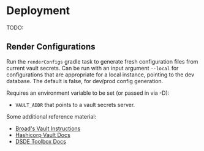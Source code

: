 # Deployment

TODO:

## Render Configurations

Run the `renderConfigs` gradle task to generate fresh configuration files from 
current vault secrets. Can be run with an input argument `--local` for
configurations that are appropriate for a local instance, pointing to the dev 
database. The default is false, for dev/prod config generation.

Requires an environment variable to be set (or passed in via -D): 
* `VAULT_ADDR` that points to a vault secrets server.

Some additional reference material: 
* [Broad's Vault Instructions](https://broadinstitute.atlassian.net/wiki/spaces/DO/pages/113874856/Vault)
* [Hashicorp Vault Docs](https://www.vaultproject.io/docs/commands/login.html)
* [DSDE Toolbox Docs](https://hub.docker.com/r/broadinstitute/dsde-toolbox/)